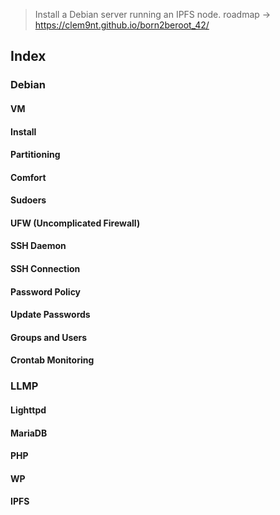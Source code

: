 > Install a Debian server running an IPFS node.
> roadmap -> https://clem9nt.github.io/born2beroot_42/

##  Index
###  Debian
####     VM
####     Install
####     Partitioning
####     Comfort
####     Sudoers
####     UFW (Uncomplicated Firewall)
####     SSH Daemon
####     SSH Connection
####     Password Policy
####     Update Passwords
####     Groups and Users
####     Crontab Monitoring
###  LLMP
####     Lighttpd
####     MariaDB
####     PHP
####     WP
####     IPFS


